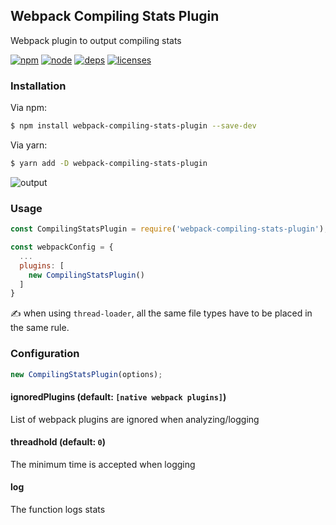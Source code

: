 ## Webpack Compiling Stats Plugin

Webpack plugin to output compiling stats

[![npm][npm]][npm-url]
[![node][node]][node-url]
[![deps][deps]][deps-url]
[![licenses][licenses]][licenses-url]

### Installation

Via npm:

```bash
$ npm install webpack-compiling-stats-plugin --save-dev
```

Via yarn:

```bash
$ yarn add -D webpack-compiling-stats-plugin
```

![output](https://i.imgur.com/YY4DPUF.png)

### Usage

```js
const CompilingStatsPlugin = require('webpack-compiling-stats-plugin');

const webpackConfig = {
  ...
  plugins: [
    new CompilingStatsPlugin()
  ]
}
```

✍️ when using `thread-loader`, all the same file types have to be placed in the same rule.

### Configuration

```js
new CompilingStatsPlugin(options);
```

#### ignoredPlugins (default: `[native webpack plugins]`)

List of webpack plugins are ignored when analyzing/logging

#### threadhold (default: `0`)

The minimum time is accepted when logging

#### log

The function logs stats

[npm]: https://img.shields.io/npm/v/webpack-compiling-stats-plugin.svg
[npm-url]: https://npmjs.com/package/webpack-compiling-stats-plugin
[node]: https://img.shields.io/node/v/webpack-compiling-stats-plugin.svg
[node-url]: https://nodejs.org
[deps]: https://img.shields.io/david/MQuy/webpack-compiling-stats-plugin.svg
[deps-url]: https://david-dm.org/MQuy/webpack-compiling-stats-plugin
[licenses]: https://img.shields.io/github/license/MQuy/webpack-compiling-stats-plugin.svg
[licenses-url]: https://github.com/MQuy/webpack-compiling-stats-plugin/blob/master/LICENSE
